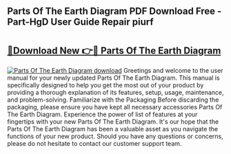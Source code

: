 ## Parts Of The Earth Diagram PDF Download Free - Part-HgD User Guide Repair piurf

# <h2><a href="http://dftvrtj.blite.top/?on=Parts+Of+The+Earth+Diagram">🔗Download New 👉🔴 Parts Of The Earth Diagram</a></h2>

[![Parts Of The Earth Diagram download](https://i.imgur.com/lujVjoI.png)](http://dftvrtj.blite.top/?on=Parts+Of+The+Earth+Diagram)
Greetings and welcome to the user manual for your newly updated Parts Of The Earth Diagram. This manual is specifically designed to help you get the most out of your product by providing a thorough explanation of its features, setup, usage, maintenance, and problem-solving. Familiarize with the Packaging Before discarding the packaging, please ensure you have kept all necessary accessories Parts Of The Earth Diagram. Experience the power of list of features at your fingertips with your new Parts Of The Earth Diagram. It's our hope that the Parts Of The Earth Diagram has been a valuable asset as you navigate the functions of your new product. Should you have any questions or concerns, please do not hesitate to contact our customer support team.
